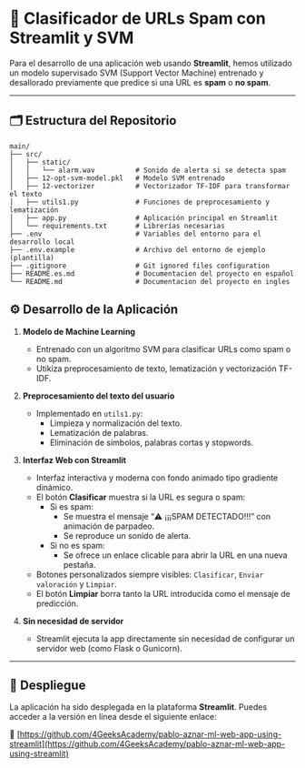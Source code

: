 # 🧠 Clasificador de URLs Spam con Streamlit y SVM

Para el desarrollo de una aplicación web usando **Streamlit**, hemos utilizado un modelo supervisado SVM (Support Vector Machine) entrenado y desallorado previamente que predice si una URL es **spam** o **no spam**.

---

## 🗂️ Estructura del Repositorio

```plaintext
main/
├── src/
│   ├── static/
│   │   └── alarm.wav          # Sonido de alerta si se detecta spam
│   ├── 12-opt-svm-model.pkl   # Modelo SVM entrenado
│   ├── 12-vectorizer          # Vectorizador TF-IDF para transformar el texto
│   ├── utils1.py              # Funciones de preprocesamiento y lematización
│   ├── app.py                 # Aplicación principal en Streamlit
│   └── requirements.txt       # Librerías necesarias
├── .env                       # Variables del entorno para el desarrollo local
├── .env.example               # Archivo del entorno de ejemplo (plantilla)
├── .gitignore                 # Git ignored files configuration
├── README.es.md               # Documentacion del proyecto en español
└── README.md                  # Documentacion del proyecto en ingles

```

## ⚙️ Desarrollo de la Aplicación

1. **Modelo de Machine Learning**
   - Entrenado con un algoritmo SVM para clasificar URLs como spam o no spam.
   - Utikiza preprocesamiento de texto, lematización y vectorización TF-IDF.

2. **Preprocesamiento del texto del usuario**
   - Implementado en `utils1.py`:
     - Limpieza y normalización del texto.
     - Lematización de palabras.
     - Eliminación de símbolos, palabras cortas y stopwords.

3. **Interfaz Web con Streamlit**
   - Interfaz interactiva y moderna con fondo animado tipo gradiente dinámico.
   - El botón **Clasificar** muestra si la URL es segura o spam:
     - Si es spam:
       - Se muestra el mensaje “⚠️ ¡¡¡SPAM DETECTADO!!!” con animación de parpadeo.
       - Se reproduce un sonido de alerta.
     - Si no es spam:
       - Se ofrece un enlace clicable para abrir la URL en una nueva pestaña.
   - Botones personalizados siempre visibles: `Clasificar`, `Enviar valoración` y `Limpiar`.
   - El botón **Limpiar** borra tanto la URL introducida como el mensaje de predicción.

4. **Sin necesidad de servidor**
   - Streamlit ejecuta la app directamente sin necesidad de configurar un servidor web (como Flask o Gunicorn).

---

## 🚀 Despliegue 

La aplicación ha sido desplegada en la plataforma **Streamlit**. Puedes acceder a la versión en línea desde el siguiente enlace:

🔗 [https://github.com/4GeeksAcademy/pablo-aznar-ml-web-app-using-streamlit](https://github.com/4GeeksAcademy/pablo-aznar-ml-web-app-using-streamlit)
